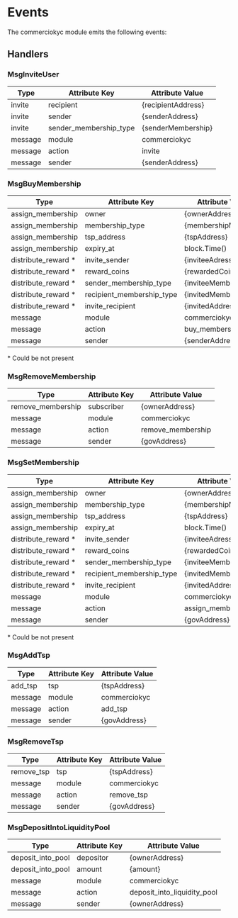 <!--
order: 4
-->

# Events

The commerciokyc module emits the following events:

## Handlers

### MsgInviteUser


| Type     | Attribute Key | Attribute Value    |
| -------- | ------------- | ------------------ |
| invite | recipient     | {recipientAddress} |
| invite | sender        | {senderAddress}           |
| invite  | sender_membership_type        | {senderMembership}               |
| message  | module        | commerciokyc    |
| message  | action        | invite          |
| message  | sender        | {senderAddress}    |

### MsgBuyMembership

| Type     | Attribute Key | Attribute Value    |
| -------- | ------------- | ------------------ |
| assign_membership | owner     | {ownerAddress} |
| assign_membership | membership_type | {membershipMessage} |
| assign_membership | tsp_address | {tspAddress} |
| assign_membership | expiry_at | block.Time() |
| distribute_reward * | invite_sender | {inviteeAdress} |
| distribute_reward * | reward_coins | {rewardedCoins} |
| distribute_reward * | sender_membership_type | {inviteeMembership} |
| distribute_reward * | recipient_membership_type | {invitedMembership} |
| distribute_reward * | invite_recipient |  {invitedAddress} |
| message  | module        | commerciokyc |
| message  | action        | buy_membership |
| message  | sender        | {senderAddress} |

\* Could be not present

### MsgRemoveMembership

| Type     | Attribute Key | Attribute Value    |
| -------- | ------------- | ------------------ |
| remove_membership | subscriber | {ownerAddress} |
| message | module | commerciokyc |
| message | action | remove_membership |
| message | sender | {govAddress} |



### MsgSetMembership


| Type     | Attribute Key | Attribute Value    |
| -------- | ------------- | ------------------ |
| assign_membership | owner     | {ownerAddress} |
| assign_membership | membership_type        | {membershipMessage}           |
| assign_membership | tsp_address        | {tspAddress}           |
| assign_membership | expiry_at        | block.Time()           |
| distribute_reward * | invite_sender | {inviteeAdress} |
| distribute_reward * | reward_coins | {rewardedCoins} |
| distribute_reward * | sender_membership_type | {inviteeMembership} |
| distribute_reward * | recipient_membership_type | {invitedMembership} |
| distribute_reward * | invite_recipient |  {invitedAddress} |
| message | module | commerciokyc |
| message | action | assign_membership |
| message | sender | {govAddress} |

\* Could be not present
### MsgAddTsp

| Type     | Attribute Key | Attribute Value    |
| -------- | ------------- | ------------------ |
| add_tsp | tsp     | {tspAddress} |
| message | module | commerciokyc |
| message | action | add_tsp |
| message | sender | {govAddress} |




### MsgRemoveTsp

| Type     | Attribute Key | Attribute Value    |
| -------- | ------------- | ------------------ |
| remove_tsp | tsp | {tspAddress} |
| message | module | commerciokyc |
| message | action | remove_tsp |
| message | sender | {govAddress} |

### MsgDepositIntoLiquidityPool

| Type     | Attribute Key | Attribute Value    |
| -------- | ------------- | ------------------ |
| deposit_into_pool | depositor | {ownerAddress} |
| deposit_into_pool | amount | {amount} |
| message | module | commerciokyc |
| message | action | deposit_into_liquidity_pool |
| message | sender | {ownerAddress} |












